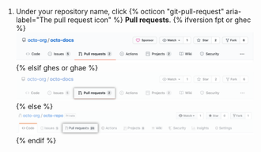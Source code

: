 1. Under your repository name, click {% octicon "git-pull-request" aria-label="The pull request icon" %} **Pull requests**.
    {% ifversion fpt or ghec %}
    ![Issues and pull requests tab selection](/assets/images/help/repository/repo-tabs-pull-requests.png){% elsif ghes or ghae %}
    ![Pull request tab selection](/assets/images/enterprise/3.3/repository/repo-tabs-pull-requests.png){% else %}
    ![Issues tab](/assets/images/enterprise/3.1/help/repository/repo-tabs-pull-requests.png){% endif %}
